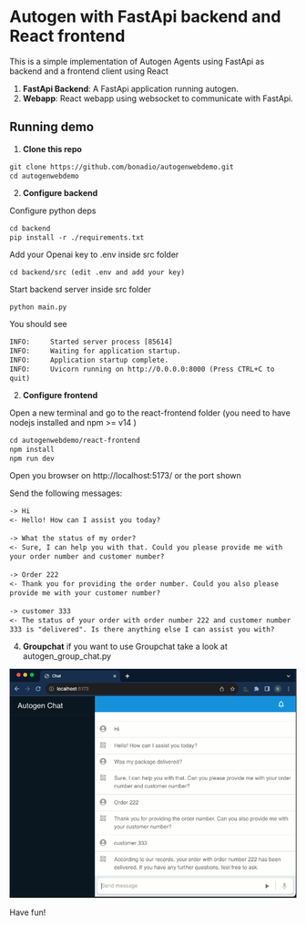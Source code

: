 # Autogen with FastApi backend and React frontend

This is a simple implementation of Autogen Agents using FastApi as backend and a frontend client using React

1. **FastApi Backend**: A FastApi application running autogen.
2. **Webapp**: React webapp using websocket to communicate with FastApi.

## Running demo

1. **Clone this repo**
```
git clone https://github.com/bonadio/autogenwebdemo.git
cd autogenwebdemo
```
2. **Configure backend**

Configure python deps
```
cd backend
pip install -r ./requirements.txt 
```

Add your Openai key to .env inside src folder
```
cd backend/src (edit .env and add your key)
```

Start backend server inside src folder
```
python main.py
```
You should see

```
INFO:     Started server process [85614]
INFO:     Waiting for application startup.
INFO:     Application startup complete.
INFO:     Uvicorn running on http://0.0.0.0:8000 (Press CTRL+C to quit)
```

2. **Configure frontend**

Open a new terminal and go to the react-frontend folder (you need to have nodejs installed and npm >= v14 )
```
cd autogenwebdemo/react-frontend
npm install
npm run dev
```
Open you browser on http://localhost:5173/ or the port shown 

Send the following messages:
```
-> Hi
<- Hello! How can I assist you today?

-> What the status of my order?
<- Sure, I can help you with that. Could you please provide me with your order number and customer number?

-> Order 222
<- Thank you for providing the order number. Could you also please provide me with your customer number?

-> customer 333
<- The status of your order with order number 222 and customer number 333 is "delivered". Is there anything else I can assist you with?
```

4. **Groupchat** if you want to use Groupchat take a look at autogen_group_chat.py


![chat interface](/chat.png "Chat")

Have fun!

